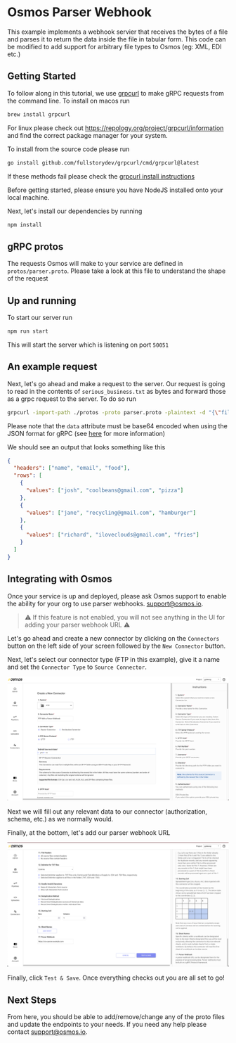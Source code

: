 # Osmos Parser Webhook

This example implements a webhook servier that receives the bytes of a file and parses it to return the data inside the file in tabular form.
This code can be modified to add support for arbitrary file types to Osmos (eg: XML, EDI etc.)

## Getting Started

To follow along in this tutorial, we use [grpcurl](https://github.com/fullstorydev/grpcurl) to make gRPC requests from the command line.
To install on macos run

```bash
brew install grpcurl
```

For linux please check out https://repology.org/project/grpcurl/information and find the correct package manager for your system.

To install from the source code please run

```bash
go install github.com/fullstorydev/grpcurl/cmd/grpcurl@latest
```

If these methods fail please check the [grpcurl install instructions](https://github.com/fullstorydev/grpcurl#installation)

Before getting started, please ensure you have NodeJS installed onto your local machine.

Next, let's install our dependencies by running

```bash
npm install
```

## gRPC protos

The requests Osmos will make to your service are defined in `protos/parser.proto`. Please take a look at this file to understand the shape of the request

## Up and running

To start our server run

```bash
npm run start
```

This will start the server which is listening on port `50051`

## An example request

Next, let's go ahead and make a request to the server. Our request is going to read in the contents of `serious_business.txt` as bytes and forward those as a grpc request to the server. To do so run

```bash
grpcurl -import-path ./protos -proto parser.proto -plaintext -d "{\"file_name\": \"serious_business.txt\", \"data\": \"$(cat serious_business.txt | base64)\" }" localhost:50051 parser.v1.Parser/ParseFileToTable
```

Please note that the `data` attribute must be base64 encoded when using the JSON format for gRPC (see [here](https://developers.google.com/protocol-buffers/docs/proto3#json) for more information)

We should see an output that looks something like this

```json
{
  "headers": ["name", "email", "food"],
  "rows": [
    {
      "values": ["josh", "coolbeans@gmail.com", "pizza"]
    },
    {
      "values": ["jane", "recycling@gmail.com", "hamburger"]
    },
    {
      "values": ["richard", "iloveclouds@gmail.com", "fries"]
    }
  ]
}
```

## Integrating with Osmos

Once your service is up and deployed, please ask Osmos support to enable the ability for your org to use parser webhooks. [support@osmos.io](mailto:support@osmos.io).

> :warning: If this feature is not enabled, you will not see anything in the UI for adding your parser webhook URL :warning:

Let's go ahead and create a new connector by clicking on the `Connectors` button on the left side of your screen followed by the `New Connector` button.

Next, let's select our connector type (FTP in this example), give it a name and set the `Connector Type` to `Source Connector`.

![](images/new_connector.png)

Next we will fill out any relevant data to our connector (authorization, schema, etc.) as we normally would.

Finally, at the bottom, let's add our parser webhook URL

![](images/parser_setting.png)

Finally, click `Test & Save`. Once everything checks out you are all set to go!

## Next Steps

From here, you should be able to add/remove/change any of the proto files and update the endpoints to your needs.
If you need any help please contact [support@osmos.io](mailto:support@osmos.io).

